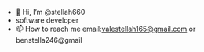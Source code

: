 - 👋 Hi, I’m @stellah660
- software developer
- 📫 How to reach me email:valestellah165@gmail.com or benstella246@gmail

<!---
stellah660/stellah660 is a ✨ special ✨ repository because its `README.md` (this file) appears on your GitHub profile.
You can click the Preview link to take a look at your changes.
--->
